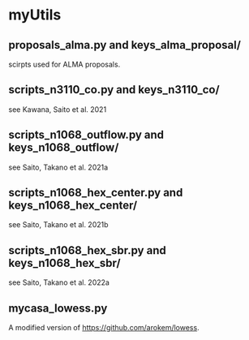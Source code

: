 # myUtils

## proposals_alma.py and keys_alma_proposal/
scirpts used for ALMA proposals.

## scripts_n3110_co.py and keys_n3110_co/
see Kawana, Saito et al. 2021

## scripts_n1068_outflow.py and keys_n1068_outflow/
see Saito, Takano et al. 2021a

## scripts_n1068_hex_center.py and keys_n1068_hex_center/
see Saito, Takano et al. 2021b

## scripts_n1068_hex_sbr.py and keys_n1068_hex_sbr/
see Saito, Takano et al. 2022a

## mycasa_lowess.py
A modified version of https://github.com/arokem/lowess.